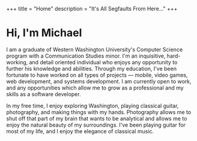 +++
title = "Home"
description = "It's All Segfaults From Here..."
+++

# Hi, I'm Michael
I am a graduate of Western Washington University's Computer Science program with a Communication Studies minor. I'm an inquisitive, hard-working, and detail oriented individual who enjoys any opportunity to further his knowledge and abilities. Through my education, I've been fortunate to have worked on all types of projects — mobile, video games, web development, and systems development. I am currently open to work, and any opportunities which allow me to grow as a professional and my skills as a software developer.

In my free time, I enjoy exploring Washington, playing classical guitar, photography, and making things with my hands. Photography allows me to shut off that part of my brain that wants to be analytical and allows me to enjoy the natural beauty of my surroundings. I've been playing guitar for most of my life, and I enjoy the elegance of classical music.